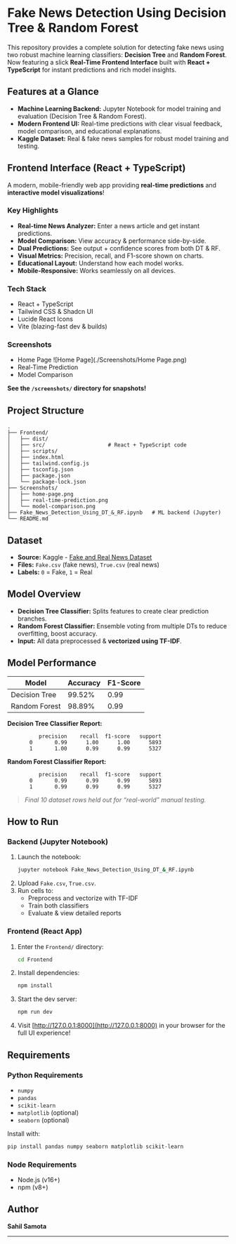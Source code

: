 #  Fake News Detection Using Decision Tree & Random Forest

This repository provides a complete solution for detecting fake news using two robust machine learning classifiers: **Decision Tree** and **Random Forest**. Now featuring a slick **Real-Time Frontend Interface** built with **React + TypeScript** for instant predictions and rich model insights.

##  Features at a Glance

- **Machine Learning Backend:** Jupyter Notebook for model training and evaluation (Decision Tree & Random Forest).
- **Modern Frontend UI:** Real-time predictions with clear visual feedback, model comparison, and educational explanations.
- **Kaggle Dataset:** Real & fake news samples for robust model training and testing.

##  Frontend Interface (React + TypeScript)

A modern, mobile-friendly web app providing **real-time predictions** and **interactive model visualizations**!

###  Key Highlights

- **Real-time News Analyzer:** Enter a news article and get instant predictions.
- **Model Comparison:** View accuracy & performance side-by-side.
- **Dual Predictions:** See output + confidence scores from both DT & RF.
- **Visual Metrics:** Precision, recall, and F1-score shown on charts.
- **Educational Layout:** Understand how each model works.
- **Mobile-Responsive:** Works seamlessly on all devices.

###  Tech Stack

- React + TypeScript
- Tailwind CSS & Shadcn UI
- Lucide React Icons
- Vite (blazing-fast dev & builds)

###  Screenshots

- Home Page
![Home Page](./Screenshots/Home Page.png)
- Real-Time Prediction
- Model Comparison

**See the `/screenshots/` directory for snapshots!**

## Project Structure

```
.
├── Frontend/
│   ├── dist/
│   ├── src/                    # React + TypeScript code
│   ├── scripts/
│   ├── index.html
│   ├── tailwind.config.js
│   ├── tsconfig.json
│   ├── package.json
│   └── package-lock.json
├── Screenshots/
│   ├── home-page.png
│   ├── real-time-prediction.png
│   └── model-comparison.png
├── Fake_News_Detection_Using_DT_&_RF.ipynb   # ML backend (Jupyter)
└── README.md
```

## Dataset

- **Source:** Kaggle - [Fake and Real News Dataset](https://www.kaggle.com/datasets/clmentbisaillon/fake-and-real-news-dataset)
- **Files:** `Fake.csv` (fake news), `True.csv` (real news)
- **Labels:** `0` = Fake, `1` = Real

##  Model Overview

- **Decision Tree Classifier:** Splits features to create clear prediction branches.
- **Random Forest Classifier:** Ensemble voting from multiple DTs to reduce overfitting, boost accuracy.
- **Input:** All data preprocessed & **vectorized using TF-IDF**.

##  Model Performance

| Model                   | Accuracy | F1-Score |
|-------------------------|----------|----------|
| Decision Tree           | 99.52%   | 0.99     |
| Random Forest           | 98.89%   | 0.99     |

**Decision Tree Classifier Report:**
```
          precision    recall  f1-score   support
       0       0.99      1.00      1.00      5893
       1       1.00      0.99      0.99      5327
```

**Random Forest Classifier Report:**
```
          precision    recall  f1-score   support
       0       0.99      0.99      0.99      5893
       1       0.99      0.99      0.99      5327
```
> _Final 10 dataset rows held out for “real-world” manual testing._

##  How to Run

###  Backend (Jupyter Notebook)

1. Launch the notebook:
    ```bash
    jupyter notebook Fake_News_Detection_Using_DT_&_RF.ipynb
    ```
2. Upload `Fake.csv`, `True.csv`.
3. Run cells to:
    - Preprocess and vectorize with TF-IDF
    - Train both classifiers
    - Evaluate & view detailed reports

###  Frontend (React App)

1. Enter the `Frontend/` directory:
    ```bash
    cd Frontend
    ```
2. Install dependencies:
    ```bash
    npm install
    ```
3. Start the dev server:
    ```bash
    npm run dev
    ```
4. Visit [http://127.0.0.1:8000](http://127.0.0.1:8000) in your browser for the full UI experience!

##  Requirements

### Python Requirements

- `numpy`  
- `pandas`  
- `scikit-learn`  
- `matplotlib` (optional)
- `seaborn` (optional)

Install with:

```bash
pip install pandas numpy seaborn matplotlib scikit-learn
```

### Node Requirements

- Node.js (v16+)
- npm (v8+)

## Author

**Sahil Samota**

---
